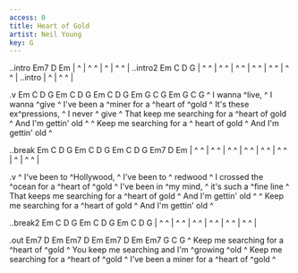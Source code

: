 ```yaml
---
access: 0
title: Heart of Gold
artist: Neil Young
key: G
---
```

..intro Em7 D Em
| ^ | ^ ^ | ^ | ^ ^ |
..intro2 Em C D G
| ^ ^ | ^ ^ | ^ ^ | ^ ^ | ^ ^ | ^ ^ |
..intro
| ^ | ^ ^ |

.v Em C D G Em C D G Em C D G Em G C G Em G C G
^  I wanna ^live, ^ I wanna ^give 
^ I've been a ^miner for a ^heart of ^gold 
^ It's these ex^pressions, ^ I never ^ give
^ That keep me searching for a ^heart of gold
^ And I'm gettin' old  ^
^ Keep me searching for a ^ heart of gold
^ And I'm gettin' old  ^

..break Em C D G Em C D G Em C D G Em7 D Em
| ^ ^ | ^ ^ | ^ ^ | ^ ^ | ^ ^ | ^ ^ | ^ | ^ ^ |

.v
^ I've been to ^Hollywood, ^ I've been to ^ redwood
^ I crossed the ^ocean for a ^heart of ^gold 
^ I've been in ^my mind, ^ it's such a ^fine line
^ That keeps me searching for a ^heart of gold
^ And I'm gettin' old  ^
^ Keep me searching for a ^heart of gold
^ And I'm gettin' old  ^

..break2 Em C D G Em C D G Em C D G
| ^ ^ | ^ ^ | ^ ^ | ^ ^ | ^ ^ | ^ ^ |

.out Em7 D Em Em7 D Em Em7 D Em Em7 G C G
^ Keep me searching for a ^heart of ^gold 
^ You keep me searching and I'm ^growing ^old 
^ Keep me searching for a ^heart of ^gold 
^ I've been a miner for a ^heart of ^gold  ^
